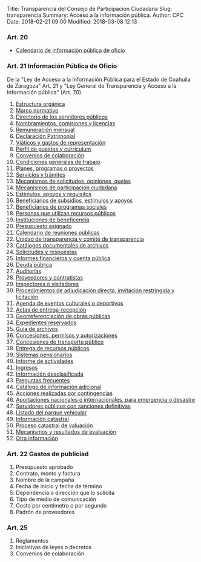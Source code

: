 Title: Transparencia del Consejo de Participación Ciudadana
Slug: transparencia
Summary: Acceso a la información pública.
Author: CPC
Date: 2018-02-21 09:00
Modified: 2018-03-08 12:13

### Art. 20

* [Calendario de información pública de oficio]({filename}/cpc/transparencia/art-20-calendario-de-ipo.md)

### Art. 21 Información Pública de Oficio

De la "Ley de Acceso a la Información Pública para el Estado de
Coahuila de Zaragoza" Art. 21 y "Ley General de Transparencia y Acceso
a la Información pública" (Art. 70).

1. [Estructura orgánica]({filename}/cpc/transparencia/art-21-01-estructura-organica.md)
2. [Marco normativo]({filename}/cpc/transparencia/art-21-02-marco-normativo.md)
3. [Directorio de los servidores públicos]({filename}/cpc/transparencia/art-21-03-directorio.md)
4. [Nombramientos, comisiones y licencias]({filename}/cpc/transparencia/art-21-04-nombramientos-comisiones-y-licencias.md)
5. [Remuneración mensual]({filename}/cpc/transparencia/art-21-05-remuneracion-mensual.md)
6. [Declaración Patrimonial]({filename}/cpc/transparencia/art-21-06-declaracion-patrimonial.md)
7. [Viáticos y gastos de representación]({filename}/cpc/transparencia/art-21-07-viaticos-y-gastos-de-representacion.md)
8. [Perfil de puestos y currículum]({filename}/cpc/transparencia/art-21-08-perfil-de-puestos-y-curriculum.md)
9. [Convenios de colaboración]({filename}/cpc/transparencia/art-21-09-convenios-de-colaboracion.md)
10. [Condiciones generales de trabajo]({filename}/cpc/transparencia/art-21-10-condiciones-generales-de-trabajo.md)
11. [Planes, programas o proyectos]({filename}/cpc/transparencia/art-21-11-planes-programas-o-proyectos.md)
12. [Servicios y trámites]({filename}/cpc/transparencia/art-21-12-servicios-y-tramites.md)
13. [Mecanismos de solicitudes, opiniones, quejas]({filename}/cpc/transparencia/art-21-13-mecanismos-de-solicitudes-opiniones-quejas.md)
14. [Mecanismos de participación ciudadana]({filename}/cpc/transparencia/art-21-14-mecanismos-de-participacion-ciudadana.md)
15. [Estímulos, apoyos y requisitos]({filename}/cpc/transparencia/art-21-15-estimulos-apoyos-y-subsidios.md)
16. [Beneficiarios de subsidios, estímulos y apoyos]({filename}/cpc/transparencia/art-21-16-beneficiarios-de-subsidios-estimulos-y-apoyos.md)
17. [Beneficiarios de programas sociales]({filename}/cpc/transparencia/art-21-17-beneficiarios-de-programas-sociales.md)
18. [Personas que utilizan recursos públicos]({filename}/cpc/transparencia/art-21-18-personas-que-utilizan-recursos-publicos.md)
19. [Instituciones de beneficencia]({filename}/cpc/transparencia/art-21-19-instituciones-de-beneficencia.md)
20. [Presupuesto asignado]({filename}/cpc/transparencia/art-21-20-presupuesto-asignado.md)
21. [Calendario de reuniones públicas]({filename}/cpc/transparencia/art-21-21-calendario-de-reuniones-publicas.md)
22. [Unidad de transparencia y comité de transparencia]({filename}/cpc/transparencia/art-21-22-unidad-de-transparencia-y-comite-de-transparencia.md)
23. [Catálogos documentales de archivos]({filename}/cpc/transparencia/art-21-23-catalogos-documentales-de-archivos.md)
24. [Solicitudes y respuestas]({filename}/cpc/transparencia/art-21-24-solicitudes-y-respuestas.md)
25. [Informes financieros y cuenta pública]({filename}/cpc/transparencia/art-21-25-informes-financieros-y-cuenta-publica.md)
26. [Deuda pública]({filename}/cpc/transparencia/art-21-26-deuda-publica.md)
27. [Auditorías]({filename}/cpc/transparencia/art-21-27-auditorias.md)
28. [Proveedores y contratistas]({filename}/cpc/transparencia/art-21-28-proveedores-y-contratistas.md)
29. [Inspectores o visitadores]({filename}/cpc/transparencia/art-21-29-inspectores-o-visitadores.md)
30. [Procedimientos de adjudicación directa, invitación restringida y licitación]({filename}/cpc/transparencia/art-21-30-procedimientos-de-adjudicacion-directa-invitacion-restringida-y-licitacion.md)
31. [Agenda de eventos culturales o deportivos]({filename}/cpc/transparencia/art-21-31-agenda-de-eventos-culturales-o-deportivos.md)
32. [Actas de entrega-recepción]({filename}/cpc/transparencia/art-21-32-actas-de-entrega-recepcion.md)
33. [Georreferenciación de obras públicas]({filename}/cpc/transparencia/art-21-33-georeferenciacion-de-obras-publicas.md)
34. [Expedientes reservados]({filename}/cpc/transparencia/art-21-34-expedientes-reservados.md)
35. [Guía de archivos]({filename}/cpc/transparencia/art-21-35-guia-de-archivos.md)
36. [Concesiones, permisos y autorizaciones]({filename}/cpc/transparencia/art-21-36-concesiones-permisos-y-autorizaciones.md)
37. [Concesiones de transporte público]({filename}/cpc/transparencia/art-21-37-concesiones-de-transporte-publico.md)
38. [Entrega de recursos públicos]({filename}/cpc/transparencia/art-21-38-entrega-de-recursos-publicos.md)
39. [Sistemas pensionarios]({filename}/cpc/transparencia/art-21-39-sistemas-pensionarios.md)
40. [Informe de actividades]({filename}/cpc/transparencia/art-21-40-informe-de-actividades.md)
41. [Ingresos]({filename}/cpc/transparencia/art-21-41-ingresos.md)
42. [Información desclasificada]({filename}/cpc/transparencia/art-21-42-informacion-desclasificada.md)
43. [Preguntas frecuentes]({filename}/cpc/transparencia/art-21-43-preguntas-frecuentes.md)
44. [Catálogo de información adicional]({filename}/cpc/transparencia/art-21-44-catalogo-de-informacion-adicional.md)
45. [Acciones realizadas por contingencias]({filename}/cpc/transparencia/art-21-45-acciones-realizadas-por-contingencias.md)
46. [Aportaciones nacionales o internacionales, para emergencia o desastre]({filename}/cpc/transparencia/art-21-46-aportaciones-nacionales-o-internacionales-para-emergencia-o-desastre.md)
47. [Servidores públicos con sanciones definitivas]({filename}/cpc/transparencia/art-21-47-servidores-publicos-con-sanciones-definitivas.md)
48. [Listado del parque vehicular]({filename}/cpc/transparencia/art-21-48-listado-del-parque-vehicular.md)
49. [Información catastral]({filename}/cpc/transparencia/art-21-49-informacion-catastral.md)
50. [Proceso catastral de valuación]({filename}/cpc/transparencia/art-21-50-proceso-catastral-de-valuacion.md)
51. [Mecanismos y resultados de evaluación]({filename}/cpc/transparencia/art-21-51-mecanismos-y-resultados-de-evaluacion.md)
52. [Otra información]({filename}/cpc/transparencia/art-21-52-otra-informacion.md)

### Art. 22 Gastos de publiciad

1. Presupuesto aprobado
2. Contrato, monto y factura
3. Nombre de la campaña
4. Fecha de inicio y fecha de término
5. Dependencia o dirección que lo solicita
6. Tipo de medio de comunicación
7. Costo por centímetro o por segundo
8. Padrón de proveedores

### Art. 25

1. Reglamentos
2. Iniciativas de leyes o decretos
3. Convenios de colaboración
